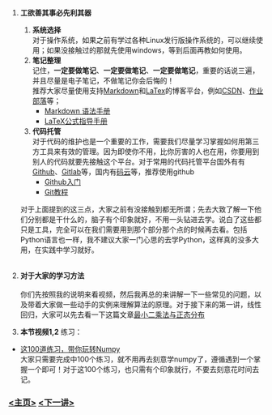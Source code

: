 1. **工欲善其事必先利其器**
    1. **系统选择**<br>
    对于操作系统，如果之前有学过各种Linux发行版操作系统的，可以继续使用；如果没接触过的那就先使用windows，等到后面再教如何使用。<br>
    2. **笔记整理**<br>
    记住，**一定要做笔记**、**一定要做笔记**、**一定要做笔记**，重要的话说三遍，并且尽量是电子笔记，不做笔记你会后悔的！<br>
    推荐大家尽量使用支持[Markdown](https://baike.baidu.com/item/markdown/3245829?fr=aladdin)和[LaTex](https://baike.baidu.com/item/LaTeX/1212106?fr=aladdin)的博客平台，例如[CSDN](https://blog.csdn.net/)、[作业部落](https://www.zybuluo.com/mdeditor)等；
        - [Markdown 语法手册](https://www.zybuluo.com/EncyKe/note/120103)
        - [LaTeX公式指导手册](https://www.zybuluo.com/codeep/note/163962#2%E6%B7%BB%E5%8A%A0%E6%B3%A8%E9%87%8A%E6%96%87%E5%AD%97-text)
    3. **代码托管**<br>
    对于代码的维护也是一个重要的工作，需要我们尽量学习掌握如何用第三方工具来有效的管理。因为即使你不用，比你厉害的人也在用，你要用到别人的代码就要先接触这个平台。对于常用的代码托管平台国外有有[Github](https://github.com/)、[Gitlab](https://about.gitlab.com/)等，国内有[码云](https://gitee.com/)等，推荐使用github<br>
        - [Github入门](https://blog.csdn.net/The_lastest/article/details/70001156)
        - [Git教程](https://www.liaoxuefeng.com/wiki/0013739516305929606dd18361248578c67b8067c8c017b000/)<br>
   
   对于上面提到的这三点，大家之前有没接触到都无所谓；先去大致了解一下他们分别都是干什么的，脑子有个印象就好，不用一头钻进去学。说白了这些都只是工具，完全可以在我们需要用到那个部分那个点的时候再去看。包括Python语言也一样，我不建议大家一门心思的去学Python，这样真的没多大用，在实践中学习就好。<br><br>             
2. **对于大家的学习方法**<br><br>
你们先按照我的说明来看视频，然后我再总的来讲解一下一些常见的问题，以及带着大家做一些动手的实例来理解算法的原理。对于接下来的第一讲，线性回归，大家可以先去看一下这篇文章[最小二乘法与正态分布](https://blog.csdn.net/The_lastest/article/details/82413772)

3. **本节视频1,2**
练习：<br>

- [这100道练习，带你玩转Numpy](https://www.kesci.com/home/project/59f29f67c5f3f5119527a2cc)<br>
大家只需要完成中100个练习，就不用再去刻意学numpy了，遵循遇到一个掌握一个即可！对于这100个练习，也只需有个印象就行，不要去刻意花时间去记。<br>
### [<主页>](../README.md) [<下一讲>](../Lecture_01/README.md)